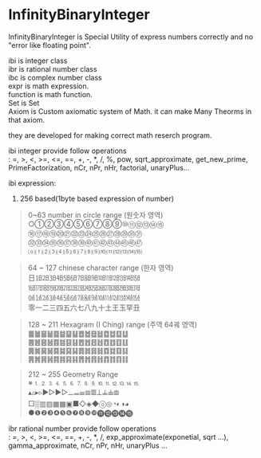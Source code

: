 # InfinityBinaryInteger
InfinityBinaryInteger is Special Utility of express numbers correctly and no "error like floating point".

ibi is integer class<br />
ibr is rational number class<br />
ibc is complex number class<br />
expr is math expression.<br />
function is math function.<br />
Set is Set<br />
Axiom is Custom axiomatic system of Math. it can make Many Theorms in that axiom.<br />

they are developed for making correct math reserch program.

ibi integer provide follow operations<br />
: =, >, <, >=, <=, ==, +, -, *, /, %, pow, sqrt_approximate, get_new_prime, PrimeFactorization, nCr, nPr, nHr, factorial, unaryPlus...

ibi expression:<br />
1. 256 based(1byte based expression of number)<br />
> 0~63 number in circle range (원숫자 영역)<br />
○①②③④⑤⑥⑦⑧⑨⑩⑪⑫⑬⑭⑮<br />
⑯⑰⑱⑲⑳㉑㉒㉓㉔㉕㉖㉗㉘㉙㉚㉛<br />
㉜㉝㉞㉟㊱㊲㊳㊴㊵㊶㊷㊸㊹㊺㊻㊼<br />
⒪⑴⑵⑶⑷⑸⑹⑺⑻⑼⑽⑾⑿⒀⒁⒂<br />

>64 ~ 127 chinese character range (한자 영역)<br />
日㏠㏡㏢㏣㏤㏥㏦㏧㏨㏩㏪㏫㏬㏭㏮<br />
㏯㏰㏱㏲㏳㏴㏵㏶㏷㏸㏹㏺㏻㏼㏽㏾<br />
㍘㍙㍚㍛㍜㍝㍞㍟㍠㍡㍢㍣㍤㍥㍦㍧<br />
零一二三四五六七八九十土王玉罕丑<br />

>128 ~ 211 Hexagram (I Ching) range (주역 64궤 영역)<br />
䷀䷪䷍䷡䷈䷄䷙䷊䷉䷹䷥䷵䷼䷻䷨䷒<br />
䷌䷰䷝䷶䷤䷾䷕䷣䷘䷐䷔䷲䷩䷂䷚䷗<br />
䷫䷛䷱䷟䷸䷯䷑䷭䷅䷮䷿䷧䷺䷜䷃䷆<br />
䷠䷞䷷䷽䷴䷦䷳䷎䷋䷬䷢䷏䷓䷇䷖䷁<br />

>212 ~ 255 Geometry Range<br />
※⒈⒉⒊⒋⒌⒍⒎⒏⒐⒑⒒⒓⒔⒕⒖<br />
▴▵▸▹►▻▶▷𝍠𝍡𝍢𝍣𝍤𝍥𝍦𝍧𝍨<br />
□▒▥▨▦▩▣■◇◈◆ⓞ◎◔◐◑◕<br />
●❶❷❸❹❺❻❼❽❾❿⓫⓬⓭⓮⓯<br />

ibr rational number provide follow operations<br />
: =, >, <, >=, <=, ==, +, -, *, /, exp_approximate(exponetial, sqrt ...), gamma_approximate, nCr, nPr, nHr, unaryPlus ...<br />
